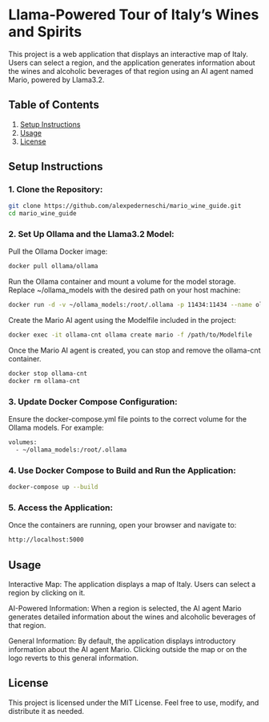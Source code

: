 # Llama-Powered Tour of Italy’s Wines and Spirits

This project is a web application that displays an interactive map of Italy. Users can select a region, and the application generates information about the wines and alcoholic beverages of that region using an AI agent named Mario, powered by Llama3.2.


## Table of Contents

1. [Setup Instructions](#installation)
2. [Usage](#usage)
3. [License](#license)


## Setup Instructions

### 1. Clone the Repository:
```sh
git clone https://github.com/alexpederneschi/mario_wine_guide.git
cd mario_wine_guide
```

### 2. Set Up Ollama and the Llama3.2 Model:
Pull the Ollama Docker image:
```sh
docker pull ollama/ollama
```
Run the Ollama container and mount a volume for the model storage. Replace ~/ollama_models with the desired path on your host machine:
```sh
docker run -d -v ~/ollama_models:/root/.ollama -p 11434:11434 --name ollama-cnt ollama/ollama
```
Create the Mario AI agent using the Modelfile included in the project:
```sh
docker exec -it ollama-cnt ollama create mario -f /path/to/Modelfile
```
Once the Mario AI agent is created, you can stop and remove the ollama-cnt container.
```sh
docker stop ollama-cnt
docker rm ollama-cnt
```

### 3. Update Docker Compose Configuration:
Ensure the docker-compose.yml file points to the correct volume for the Ollama models. For example:
```sh
volumes:
  - ~/ollama_models:/root/.ollama
```

### 4. Use Docker Compose to Build and Run the Application:
```sh
docker-compose up --build
```

### 5. Access the Application:
Once the containers are running, open your browser and navigate to:
```sh
http://localhost:5000
```

## Usage
Interactive Map: The application displays a map of Italy. Users can select a region by clicking on it.

AI-Powered Information: When a region is selected, the AI agent Mario generates detailed information about the wines and alcoholic beverages of that region.

General Information: By default, the application displays introductory information about the AI agent Mario. Clicking outside the map or on the logo reverts to this general information.


## License
This project is licensed under the MIT License. Feel free to use, modify, and distribute it as needed.
